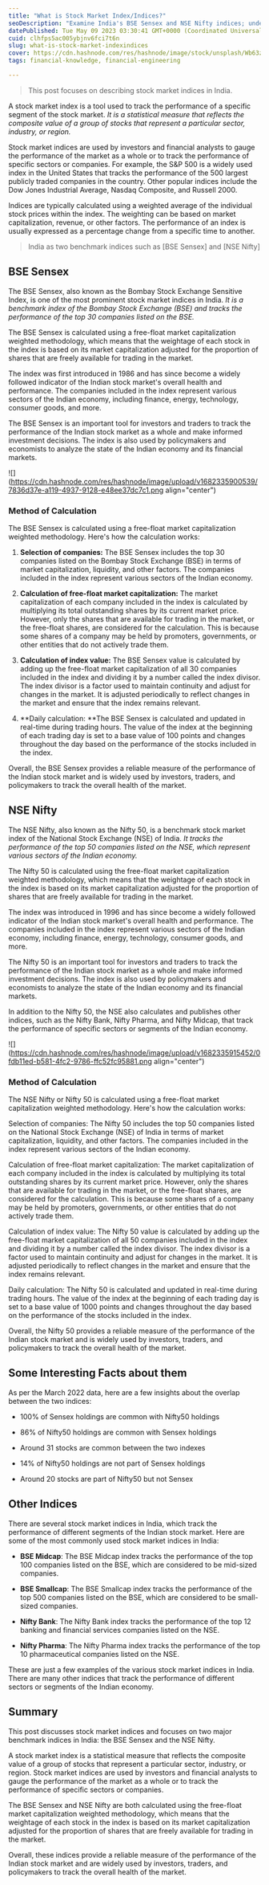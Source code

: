 ```yaml
---
title: "What is Stock Market Index/Indices?"
seoDescription: "Examine India's BSE Sensex and NSE Nifty indices; understand their role in tracking market performance and informing investment choices"
datePublished: Tue May 09 2023 03:30:41 GMT+0000 (Coordinated Universal Time)
cuid: clhfps5ac005ybjnv6fci7t6n
slug: what-is-stock-market-indexindices
cover: https://cdn.hashnode.com/res/hashnode/image/stock/unsplash/Wb63zqJ5gnE/upload/f655a053d6eea07c39468320abc0169c.jpeg
tags: financial-knowledge, financial-engineering

---
```


> This post focuses on describing stock market indices in India.

A stock market index is a tool used to track the performance of a specific segment of the stock market. *It is a statistical measure that reflects the composite value of a group of stocks that represent a particular sector, industry, or region.*

Stock market indices are used by investors and financial analysts to gauge the performance of the market as a whole or to track the performance of specific sectors or companies. For example, the S&P 500 is a widely used index in the United States that tracks the performance of the 500 largest publicly traded companies in the country. Other popular indices include the Dow Jones Industrial Average, Nasdaq Composite, and Russell 2000.

Indices are typically calculated using a weighted average of the individual stock prices within the index. The weighting can be based on market capitalization, revenue, or other factors. The performance of an index is usually expressed as a percentage change from a specific time to another.

> India as two benchmark indices such as \[BSE Sensex\] and \[NSE Nifty\]

## BSE Sensex

The BSE Sensex, also known as the Bombay Stock Exchange Sensitive Index, is one of the most prominent stock market indices in India. *It is a benchmark index of the Bombay Stock Exchange (BSE) and tracks the performance of the top 30 companies listed on the BSE.*

The BSE Sensex is calculated using a free-float market capitalization weighted methodology, which means that the weightage of each stock in the index is based on its market capitalization adjusted for the proportion of shares that are freely available for trading in the market.

The index was first introduced in 1986 and has since become a widely followed indicator of the Indian stock market's overall health and performance. The companies included in the index represent various sectors of the Indian economy, including finance, energy, technology, consumer goods, and more.

The BSE Sensex is an important tool for investors and traders to track the performance of the Indian stock market as a whole and make informed investment decisions. The index is also used by policymakers and economists to analyze the state of the Indian economy and its financial markets.

![](https://cdn.hashnode.com/res/hashnode/image/upload/v1682335900539/7836d37e-a119-4937-9128-e48ee37dc7c1.png align="center")

### Method of Calculation

The BSE Sensex is calculated using a free-float market capitalization weighted methodology. Here's how the calculation works:

1. **Selection of companies:** The BSE Sensex includes the top 30 companies listed on the Bombay Stock Exchange (BSE) in terms of market capitalization, liquidity, and other factors. The companies included in the index represent various sectors of the Indian economy.
    
2. **Calculation of free-float market capitalization:** The market capitalization of each company included in the index is calculated by multiplying its total outstanding shares by its current market price. However, only the shares that are available for trading in the market, or the free-float shares, are considered for the calculation. This is because some shares of a company may be held by promoters, governments, or other entities that do not actively trade them.
    
3. **Calculation of index value:** The BSE Sensex value is calculated by adding up the free-float market capitalization of all 30 companies included in the index and dividing it by a number called the index divisor. The index divisor is a factor used to maintain continuity and adjust for changes in the market. It is adjusted periodically to reflect changes in the market and ensure that the index remains relevant.
    
4. \*\*Daily calculation: \*\*The BSE Sensex is calculated and updated in real-time during trading hours. The value of the index at the beginning of each trading day is set to a base value of 100 points and changes throughout the day based on the performance of the stocks included in the index.
    

Overall, the BSE Sensex provides a reliable measure of the performance of the Indian stock market and is widely used by investors, traders, and policymakers to track the overall health of the market.

## NSE Nifty

The NSE Nifty, also known as the Nifty 50, is a benchmark stock market index of the National Stock Exchange (NSE) of India. *It tracks the performance of the top 50 companies listed on the NSE, which represent various sectors of the Indian economy.*

The Nifty 50 is calculated using the free-float market capitalization weighted methodology, which means that the weightage of each stock in the index is based on its market capitalization adjusted for the proportion of shares that are freely available for trading in the market.

The index was introduced in 1996 and has since become a widely followed indicator of the Indian stock market's overall health and performance. The companies included in the index represent various sectors of the Indian economy, including finance, energy, technology, consumer goods, and more.

The Nifty 50 is an important tool for investors and traders to track the performance of the Indian stock market as a whole and make informed investment decisions. The index is also used by policymakers and economists to analyze the state of the Indian economy and its financial markets.

In addition to the Nifty 50, the NSE also calculates and publishes other indices, such as the Nifty Bank, Nifty Pharma, and Nifty Midcap, that track the performance of specific sectors or segments of the Indian economy.

![](https://cdn.hashnode.com/res/hashnode/image/upload/v1682335915452/0fdb11ed-b581-4fc2-9786-ffc52fc95881.png align="center")

### Method of Calculation

The NSE Nifty or Nifty 50 is calculated using a free-float market capitalization weighted methodology. Here's how the calculation works:

Selection of companies: The Nifty 50 includes the top 50 companies listed on the National Stock Exchange (NSE) of India in terms of market capitalization, liquidity, and other factors. The companies included in the index represent various sectors of the Indian economy.

Calculation of free-float market capitalization: The market capitalization of each company included in the index is calculated by multiplying its total outstanding shares by its current market price. However, only the shares that are available for trading in the market, or the free-float shares, are considered for the calculation. This is because some shares of a company may be held by promoters, governments, or other entities that do not actively trade them.

Calculation of index value: The Nifty 50 value is calculated by adding up the free-float market capitalization of all 50 companies included in the index and dividing it by a number called the index divisor. The index divisor is a factor used to maintain continuity and adjust for changes in the market. It is adjusted periodically to reflect changes in the market and ensure that the index remains relevant.

Daily calculation: The Nifty 50 is calculated and updated in real-time during trading hours. The value of the index at the beginning of each trading day is set to a base value of 1000 points and changes throughout the day based on the performance of the stocks included in the index.

Overall, the Nifty 50 provides a reliable measure of the performance of the Indian stock market and is widely used by investors, traders, and policymakers to track the overall health of the market.

## Some Interesting Facts about them

As per the March 2022 data, here are a few insights about the overlap between the two indices:

* 100% of Sensex holdings are common with Nifty50 holdings
    
* 86% of Nifty50 holdings are common with Sensex holdings
    
* Around 31 stocks are common between the two indexes
    
* 14% of Nifty50 holdings are not part of Sensex holdings
    
* Around 20 stocks are part of Nifty50 but not Sensex
    

## Other Indices

There are several stock market indices in India, which track the performance of different segments of the Indian stock market. Here are some of the most commonly used stock market indices in India:

* **BSE Midcap**: The BSE Midcap index tracks the performance of the top 100 companies listed on the BSE, which are considered to be mid-sized companies.
    
* **BSE Smallcap**: The BSE Smallcap index tracks the performance of the top 500 companies listed on the BSE, which are considered to be small-sized companies.
    
* **Nifty Bank**: The Nifty Bank index tracks the performance of the top 12 banking and financial services companies listed on the NSE.
    
* **Nifty Pharma**: The Nifty Pharma index tracks the performance of the top 10 pharmaceutical companies listed on the NSE.
    

These are just a few examples of the various stock market indices in India. There are many other indices that track the performance of different sectors or segments of the Indian economy.

## Summary

This post discusses stock market indices and focuses on two major benchmark indices in India: the BSE Sensex and the NSE Nifty.

A stock market index is a statistical measure that reflects the composite value of a group of stocks that represent a particular sector, industry, or region. Stock market indices are used by investors and financial analysts to gauge the performance of the market as a whole or to track the performance of specific sectors or companies.

The BSE Sensex and NSE Nifty are both calculated using the free-float market capitalization weighted methodology, which means that the weightage of each stock in the index is based on its market capitalization adjusted for the proportion of shares that are freely available for trading in the market.

Overall, these indices provide a reliable measure of the performance of the Indian stock market and are widely used by investors, traders, and policymakers to track the overall health of the market.